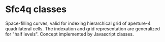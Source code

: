 # Sfc4q classes
Space-filling curves, valid for indexing hierarchical grid of aperture-4 quadrilateral cells. The indexation and grid representation are generalized for "half levels". Concept implemented by Javascript classes.



